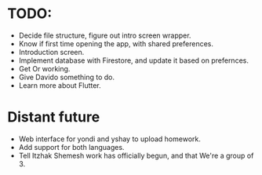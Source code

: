 # TODO:
* Decide file structure, figure out intro screen wrapper.
* Know if first time opening the app, with shared preferences.
* Introduction screen.
* Implement database with Firestore, and update it based on prefernces.
* Get Or working.
* Give Davido something to do.
* Learn more about Flutter.

# Distant future
* Web interface for yondi and yshay to upload homework.
* Add support for both languages.
* Tell Itzhak Shemesh work has officially begun, and that We're a group of 3.
